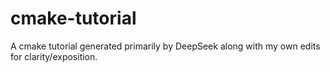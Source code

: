 # cmake-tutorial
A cmake tutorial generated primarily by DeepSeek along with my own edits for clarity/exposition. 
